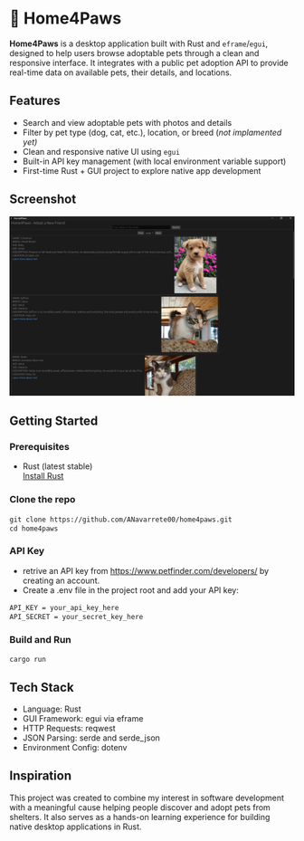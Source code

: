 # 🐾 Home4Paws

**Home4Paws** is a desktop application built with Rust and `eframe`/`egui`, designed to help users browse adoptable pets through a clean and responsive interface. It integrates with a public pet adoption API to provide real-time data on available pets, their details, and locations.

## Features

- Search and view adoptable pets with photos and details
- Filter by pet type (dog, cat, etc.), location, or breed (_not implamented yet)_
- Clean and responsive native UI using `egui`
- Built-in API key management (with local environment variable support)
- First-time Rust + GUI project to explore native app development

## Screenshot
![alt text](https://github.com/ANavarrete00/Home4Paws/blob/main/src/assets/githubImg-2025-05-14.png "Screenshot of app")

## Getting Started

### Prerequisites

- Rust (latest stable)  
  [Install Rust](https://www.rust-lang.org/tools/install)

### Clone the repo

```terminal
git clone https://github.com/ANavarrete00/home4paws.git
cd home4paws
```

### API Key

- retrive an API key from https://www.petfinder.com/developers/ by creating an account.
- Create a .env file in the project root and add your API key:
```env
API_KEY = your_api_key_here
API_SECRET = your_secret_key_here
```

### Build and Run

```terminal
cargo run
```

## Tech Stack

- Language: Rust
- GUI Framework: egui via eframe
- HTTP Requests: reqwest
- JSON Parsing: serde and serde_json
- Environment Config: dotenv

## Inspiration

This project was created to combine my interest in software development with a meaningful cause
helping people discover and adopt pets from shelters. It also serves as a hands-on learning
experience for building native desktop applications in Rust.
